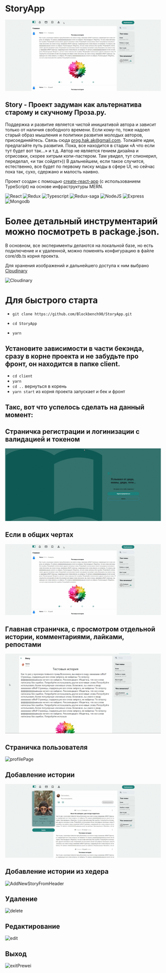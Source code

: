 # StoryApp
![Product Presentation Image](https://github.com/Blockbench90/StoryApp/blob/main/assetsMD/about.gif)

## Story - Проект задуман как альтернатива старому и скучному Проза.ру.
Поддержка и развитие является чистой инициативой автора и зависит
только от наличия свободного времени. Если кому-то, тоже надоел старый
образ мышления и политики развития молодых авторов, присоединяйтесь.
Связь сюда [prog.hak.ak@gmail.com](prog.hak.ak@gmail.com).
Толкайте идеи, предлагайте путь развития. Пока, все находится в стадии
«А что если тут будет вот так…» и т.д. Автор не является гением дизайна
и отрисовки, скорее хитрым копи-пастером. Там увидел, тут спионерил,
переделал, «и так сойдет»))
В дальнейшем, если такое случится, естественно,
все будет по первому писку моды в сфере UI, но сейчас пока так,
   сухо, сдержано и малость наивно.

Проект создан с помощью [create-react-app](https://www.npmjs.com/package/create-react-app)
(с использованием TypeScript) на основе инфраструктуры MERN.

![React](https://img.shields.io/badge/-React-00BFFF?style=for-the-badge&logo=react&logoColor=E0FFFF)
![Redux](https://img.shields.io/badge/-Redux-006400?style=for-the-badge&logo=Redux&logoColor=E0FFFF)
![Typescript](https://img.shields.io/badge/-Typescript-0000CD?style=for-the-badge&logo=typescript&logoColor=E0FFFF)
![Redux-saga](https://img.shields.io/badge/-ReduxSaga-FF4500?style=for-the-badge&logo=react&logoColor=E0FFFF)
![NodeJS](https://img.shields.io/badge/-NodeJS-006400?style=for-the-badge&logo=node.js&logoColor=E0FFFF)
![Express](https://img.shields.io/badge/-Express-006400?style=for-the-badge&logo=express&logoColor=E0FFFF)
![Mongodb](https://img.shields.io/badge/-Mongodb-006400?style=for-the-badge&logo=mongodb&logoColor=E0FFFF)

# Более детальный инструментарий можно посмотреть в package.json.
В основном, все эксперименты делаются на локальной базе, но есть подключение и к удаленной,
можно поменять конфигурацию в файле core/db.ts корня проекта.

Для хранения изображений и дальнейшего доступа к ним
выбрано [Cloudinary](https://cloudinary.com) 

![Cloudinary](https://img.shields.io/badge/-Cloudinary-00BFFF?style=for-the-badge&logo=Cloudinary&logoColor=E0FFFF)

# Для быстрого старта
- `git clone https://github.com/Blockbench90/StoryApp.git`


- `cd StoryApp`
  

- `yarn`
## Установите зависимости в части бекэнда, сразу в корне проекта и не забудьте про фронт, он находится в папке client.

- `cd client`
- `yarn`
- `cd ..` вернуться в корень
- `yarn start` из корня проекта запускает и бек и фронт

## Такс, вот что успелось сделать на данный момент:


## Страничка регистрации и логинизации с валидацией и токеном
![Login](https://github.com/Blockbench90/StoryApp/blob/main/assetsMD/login.gif)


## Если в общих чертах
![about](https://github.com/Blockbench90/StoryApp/blob/main/assetsMD/about.gif)

## Главная страничка, с просмотром отдельной истории, комментариями, лайками, репостами
![homePage](https://github.com/Blockbench90/StoryApp/blob/main/assetsMD/homePage.gif)

## Страничка пользователя
![profilePage](https://github.com/Blockbench90/StoryApp/blob/main/assetsMD/profileAbout.gif)

## Добавление истории
![addNewStory](https://github.com/Blockbench90/StoryApp/blob/main/assetsMD/addNewStory.gif)


## Добавление истории из хедера
![AddNewStoryFromHeader](https://github.com/Blockbench90/StoryApp/blob/main/assetsMD/AddNewStoryFromHeader.gif)


## Удаление
![delete](https://github.com/Blockbench90/StoryApp/blob/main/assetsMD/delete.gif)



## Редактирование
![edit](https://github.com/Blockbench90/StoryApp/blob/main/assetsMD/edit.gif)



## Выход
![exitPrewei](https://github.com/Blockbench90/StoryApp/blob/main/assetsMD/exitPrewei.gif)






